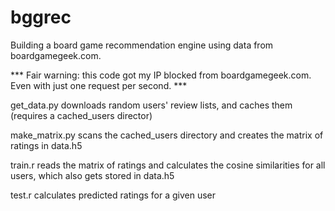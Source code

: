 # bggrec
Building a board game recommendation engine using data from boardgamegeek.com.

*** Fair warning: this code got my IP blocked from boardgamegeek.com. Even
with just one request per second. ***

get_data.py downloads random users' review lists, and caches them (requires a
cached_users director)

make_matrix.py scans the cached_users directory and creates the matrix of
ratings in data.h5

train.r reads the matrix of ratings and calculates the cosine similarities for
all users, which also gets stored in data.h5

test.r calculates predicted ratings for a given user
